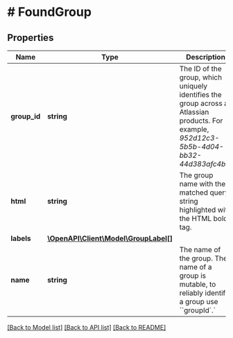 # # FoundGroup

## Properties

Name | Type | Description | Notes
------------ | ------------- | ------------- | -------------
**group_id** | **string** | The ID of the group, which uniquely identifies the group across all Atlassian products. For example, *952d12c3-5b5b-4d04-bb32-44d383afc4b2*. | [optional]
**html** | **string** | The group name with the matched query string highlighted with the HTML bold tag. | [optional]
**labels** | [**\OpenAPI\Client\Model\GroupLabel[]**](GroupLabel.md) |  | [optional]
**name** | **string** | The name of the group. The name of a group is mutable, to reliably identify a group use &#x60;&#x60;groupId&#x60;.&#x60; | [optional]

[[Back to Model list]](../../README.md#models) [[Back to API list]](../../README.md#endpoints) [[Back to README]](../../README.md)
